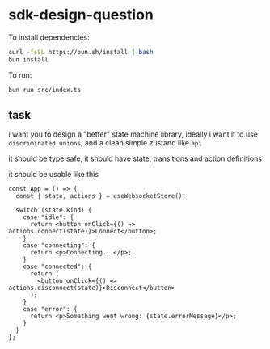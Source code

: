 # sdk-design-question

To install dependencies:

```bash
curl -fsSL https://bun.sh/install | bash
bun install
```

To run:

```bash
bun run src/index.ts
```

## task

i want you to design a "better" state machine library, ideally i want it to use `discriminated unions`, and a clean simple zustand like `api`

it should be type safe, it should have state, transitions and action definitions

it should be usable like this
```tsx
const App = () => {
  const { state, actions } = useWebsocketStore();

  switch (state.kind) {
    case "idle": {
      return <button onClick={() => actions.connect(state)}>Connect</button>;
    }
    case "connecting": {
      return <p>Connecting...</p>;
    }
    case "connected": {
      return (
        <button onClick={() => actions.disconnect(state)}>Disconnect</button>
      );
    }
    case "error": {
      return <p>Something went wrong: {state.errorMessage}</p>;
    }
  }
};
```


